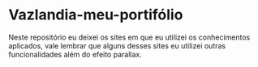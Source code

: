 # Vazlandia-meu-portifólio
Neste repositório eu deixei os sites em que eu utilizei os conhecimentos aplicados, vale lembrar que alguns desses sites eu utilizei outras funcionalidades além do efeito parallax.
